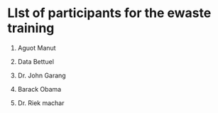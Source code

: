 # LIst of participants for the ewaste training

1. Aguot Manut

2. Data Bettuel
3. Dr. John Garang
4.  Barack Obama
5.  Dr. Riek machar
   
